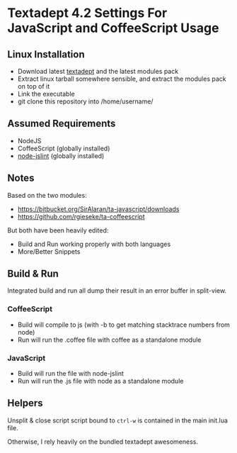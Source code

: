 # Textadept 4.2 Settings For JavaScript and CoffeeScript Usage
## Linux Installation

- Download latest [textadept](http://code.google.com/p/textadept/downloads/list) and the latest modules pack
- Extract linux tarball somewhere sensible, and extract the modules pack on top of it
- Link the executable
- git clone this repository into /home/username/

## Assumed Requirements
- NodeJS
- CoffeeScript (globally installed)
- [node-jslint](https://github.com/reid/node-jslint) (globally installed)

## Notes
Based on the two modules:

- https://bitbucket.org/SirAlaran/ta-javascript/downloads
- https://github.com/rgieseke/ta-coffeescript

But both have been heavily edited:

- Build and Run working properly with both languages
- More/Better Snippets

## Build & Run
Integrated build and run all dump their result in an error buffer in split-view.

### CoffeeScript
- Build will compile to js (with -b to get matching stacktrace numbers from node)
- Run will run the .coffee file with coffee as a standalone module

### JavaScript
- Build will run the file with node-jslint
- Run will run the .js file with node as a standalone module


## Helpers
Unsplit & close script script bound to `ctrl-w` is contained in the main init.lua file.

Otherwise, I rely heavily on the bundled textadept awesomeness.
